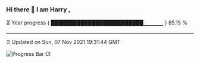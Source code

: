 ### Hi there 👋 I am Harry , 

⏳ Year progress { █████████████████████████▁▁▁▁▁ } 85.15 %

---

⏰ Updated on Sun, 07 Nov 2021 19:31:44 GMT

![Progress Bar CI](https://github.com/duykhang68/duykhang68/workflows/Progress%20Bar%20CI/badge.svg)
